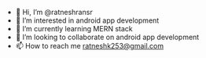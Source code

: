 - 👋 Hi, I’m @ratneshransr
- 👀 I’m interested in android app development
- 🌱 I’m currently learning MERN stack
- 💞️ I’m looking to collaborate on android app development
- 📫 How to reach me ratneshk253@gmail.com

<!---
ratneshransr/ratneshransr is a ✨ special ✨ repository because its `README.md` (this file) appears on your GitHub profile.
You can click the Preview link to take a look at your changes.
--->
